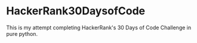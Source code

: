 # HackerRank30DaysofCode
This is my attempt completing HackerRank's 30 Days of Code Challenge in pure python.
